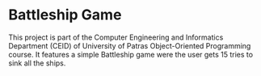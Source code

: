 # Battleship Game
 This project is part of the Computer Engineering and Informatics Department (CEID) of University of Patras Object-Oriented Programming course. It features a simple Battleship game were the user gets 15 tries to sink all the ships.
